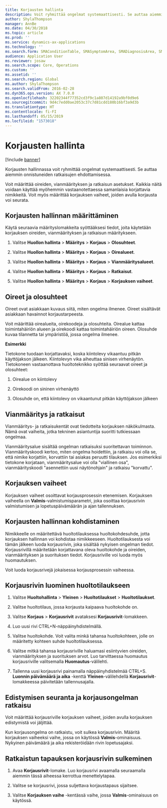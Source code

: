 ```yaml
---
title: Korjausten hallinta
description: Voit ryhmittää ongelmat systemaattisesti. Se auttaa aiemmin onnistuneiden ratkaisujen ehdottamisessa.
author: ShylaThompson
manager: AnnBe
ms.date: 04/30/2018
ms.topic: article
ms.prod: ''
ms.service: dynamics-ax-applications
ms.technology: ''
ms.search.form: SMAConditionTable, SMASymptomArea, SMADiagnosisArea, SMAResolutionTable, SMARepairStage
audience: Application User
ms.reviewer: josaw
ms.search.scope: Core, Operations
ms.custom: ''
ms.assetid: ''
ms.search.region: Global
ms.author: ShylaThompson
ms.search.validFrom: 2016-02-28
ms.dyn365.ops.version: AX 7.0.0
ms.openlocfilehash: 32202344f77352cd3f9c1a807d14192a9bf0d9e6
ms.sourcegitcommit: 9d4c7edd0ae2053c37c7d81cdd180b16bf3a9d3b
ms.translationtype: HT
ms.contentlocale: fi-FI
ms.lasthandoff: 05/15/2019
ms.locfileid: "1573018"
---
```

# <a name="repair-management"></a>Korjausten hallinta       

[!include [banner](../includes/banner.md)]


Korjausten hallinnassa voit ryhmittää ongelmat systemaattisesti. Se auttaa aiemmin onnistuneiden ratkaisujen ehdottamisessa.

Voit määrittää oireiden, vianmäärityksen ja ratkaisun asetukset. Kaikkia näitä voidaan käyttää myöhemmin vastaanotettaessa samanlaisia korjattavia nimikkeitä. Voit myös määrittää korjauksen vaiheet, joiden avulla korjausta voi seurata.

## <a name="setting-up-repair-management"></a>Korjausten hallinnan määrittäminen

Käytä seuraavia määrityslomakkeita syöttääksesi tiedot, joita käytetään korjauksen oireiden, vianmäärityksen ja ratkaisun määritykseen.

1.  Valitse **Huollon hallinta** \> **Määritys** \> **Korjaus** \> **Olosuhteet**.

2.  Valitse **Huollon hallinta** \> **Määritys** \> **Korjaus** \> **Oirealueet**.

3.  Valitse **Huollon hallinta** \> **Määritys** \> **Korjaus** \> **Vianmääritysalueet**.

4.  Valitse **Huollon hallinta** \> **Määritys** \> **Korjaus** \> **Ratkaisut**.

5.  Valitse **Huollon hallinta** \> **Määritys** \> **Korjaus** \> **Korjauksen vaiheet**.

## <a name="symptoms-and-conditions"></a>Oireet ja olosuhteet

Oireet ovat asiakkaan kuvaus siitä, miten ongelma ilmenee. Oireet sisältävät asiakkaan havainnot korjaustarpeesta.

Voit määrittää oirealueita, oirekoodeja ja olosuhteita. Oirealue kattaa toimintahäiriön alueen ja oirekoodi kattaa toimintahäiriön oireen. Olosuhde kuvaa tilannetta tai ympäristöä, jossa ongelma ilmenee.

**Esimerkki**

Tietokone tuodaan korjattavaksi, koska kiintolevy vikaantuu pitkän käyttöjakson jälkeen. Kiintolevyn vika aiheuttaa sinisen virhenäytön. Tietokoneen vastaanottava huoltoteknikko syöttää seuraavat oireet ja olosuhteet:

1.  Oirealue on kiintolevy

2.  Oirekoodi on sininen virhenäyttö

3.  Olosuhde on, että kiintolevy on vikaantunut pitkän käyttöjakson jälkeen

## <a name="diagnosis-and-resolutions"></a>Vianmääritys ja ratkaisut

Vianmääritys- ja ratkaisukentät ovat tiedotteita korjauksen näkökulmasta. Nämä ovat vaiheita, jotka tekninen asiantuntija suoritti tutkiessaan ongelmaa.

Vianmääritysalue sisältää ongelman ratkaisuksi suoritettavan toiminnon. Vianmäärityskoodi kertoo, miten ongelma hoidettiin, ja ratkaisu voi olla se, että nimike korjattiin, korvattiin tai asiakas peruutti tilauksen. Jos esimerkiksi tietokone korjataan, vianmääritysalue voi olla "viallinen osa", vianmäärityskoodi "asennettiin uusi näytönohjain" ja ratkaisu "korvattu".

## <a name="repair-stages"></a>Korjauksen vaiheet

Korjauksen vaiheet osoittavat korjausprosessin etenemisen. Korjauksen vaiheella on **Valmis**-valmistumisparametri, joka osoittaa korjausrivin valmistumisen ja lopetuspäivämäärän ja ajan tallennuksen.

## <a name="applying-repair-management"></a>Korjausten hallinnan kohdistaminen

Nimikkeelle on määritettävä huoltotilauksessa huoltokohdesuhde, jotta korjauksen hallinnan voi kohdistaa nimikkeeseen. Huoltotilauksesta voi tämän jälkeen luoda korjausrivin, joka sisältää nykyisen ongelman tiedot. Korjausrivillä määritetään korjattavana oleva huoltokohde ja oireiden, vianmäärityksen ja suorituksen tiedot. Korjausriville voi luoda myös huomautuksen.

Voit luoda korjausrivejä jokaisessa korjausprosessin vaiheessa.

## <a name="create-a-repair-line-on-a-service-order"></a>Korjausrivin luominen huoltotilaukseen

1.  Valitse **Huoltohallinta** \> **Yleinen** \> **Huoltotilaukset** \> **Huoltotilaukset**.

2.  Valitse huoltotilaus, jossa korjausta kaipaava huoltokohde on.

3.  Valitse **Korjaus** \> **Korjausrivit** avataksesi **Korjausrivit**-lomakkeen.

4.  Luo uusi rivi CTRL+N-näppäinyhdistelmällä.

5.  Valitse huoltokohde. Voit valita minkä tahansa huoltokohteen, jolle on määritetty kohteen suhde huoltotilauksessa.

6.  Valitse mitkä tahansa korjausriville haluamasi esiintyvien oireiden, vianmäärityksen ja suorituksen arvot. Luo tarvittaessa huomautus korjausriville valitsemalla **Huomautus**-välilehti.

7.  Tallenna uusi korjausrivi painamalla näppäinyhdistelmää CTRL+S. **Luonnin päivämäärä ja aika** -kenttä **Yleinen**-välilehdellä **Korjausrivit**-lomakkeessa päivitetään tallennusajalla.

## <a name="tracking-progress-and-resolving-a-repair-issue"></a>Edistymisen seuranta ja korjausongelman ratkaisu

Voit määrittää korjausriville korjauksen vaiheet, joiden avulla korjauksen edistymistä voi jäljittää.

Kun korjausongelma on ratkaistu, voit sulkea korjausrivin. Määritä korjauksen vaiheeksi vaihe, jossa on käytössä **Valmis**-ominaisuus. Nykyinen päivämäärä ja aika rekisteröidään rivin lopetusajaksi.

## <a name="close-a-repair-line-for-a-resolved-issue"></a>Ratkaistun tapauksen korjausrivin sulkeminen

1.  Avaa **Korjausrivit**-lomake. Luo korjausrivi avaamalla seuraamalla aiemmin tässä aiheessa kerrottua menettelytapaa.

2.  Valitse se korjausrivi, jossa suljettava korjaustapaus sijaitsee.

3.  Valitse **Korjauksen vaihe** -kentässä vaihe, jossa **Valmis**-ominaisuus on käytössä.

  


